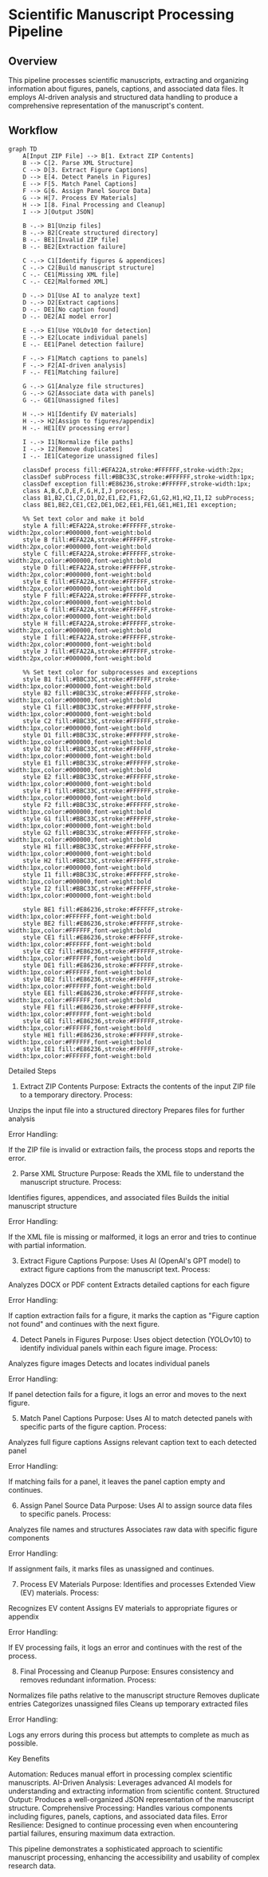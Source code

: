 # Scientific Manuscript Processing Pipeline

## Overview

This pipeline processes scientific manuscripts, extracting and organizing information about figures, panels, captions, and associated data files. It employs AI-driven analysis and structured data handling to produce a comprehensive representation of the manuscript's content.

## Workflow

```mermaid
graph TD
    A[Input ZIP File] --> B[1. Extract ZIP Contents]
    B --> C[2. Parse XML Structure]
    C --> D[3. Extract Figure Captions]
    D --> E[4. Detect Panels in Figures]
    E --> F[5. Match Panel Captions]
    F --> G[6. Assign Panel Source Data]
    G --> H[7. Process EV Materials]
    H --> I[8. Final Processing and Cleanup]
    I --> J[Output JSON]

    B -.-> B1[Unzip files]
    B -.-> B2[Create structured directory]
    B -.- BE1[Invalid ZIP file]
    B -.- BE2[Extraction failure]

    C -.-> C1[Identify figures & appendices]
    C -.-> C2[Build manuscript structure]
    C -.- CE1[Missing XML file]
    C -.- CE2[Malformed XML]

    D -.-> D1[Use AI to analyze text]
    D -.-> D2[Extract captions]
    D -.- DE1[No caption found]
    D -.- DE2[AI model error]

    E -.-> E1[Use YOLOv10 for detection]
    E -.-> E2[Locate individual panels]
    E -.- EE1[Panel detection failure]

    F -.-> F1[Match captions to panels]
    F -.-> F2[AI-driven analysis]
    F -.- FE1[Matching failure]

    G -.-> G1[Analyze file structures]
    G -.-> G2[Associate data with panels]
    G -.- GE1[Unassigned files]

    H -.-> H1[Identify EV materials]
    H -.-> H2[Assign to figures/appendix]
    H -.- HE1[EV processing error]

    I -.-> I1[Normalize file paths]
    I -.-> I2[Remove duplicates]
    I -.- IE1[Categorize unassigned files]

    classDef process fill:#EFA22A,stroke:#FFFFFF,stroke-width:2px;
    classDef subProcess fill:#BBC33C,stroke:#FFFFFF,stroke-width:1px;
    classDef exception fill:#E86236,stroke:#FFFFFF,stroke-width:1px;
    class A,B,C,D,E,F,G,H,I,J process;
    class B1,B2,C1,C2,D1,D2,E1,E2,F1,F2,G1,G2,H1,H2,I1,I2 subProcess;
    class BE1,BE2,CE1,CE2,DE1,DE2,EE1,FE1,GE1,HE1,IE1 exception;

    %% Set text color and make it bold
    style A fill:#EFA22A,stroke:#FFFFFF,stroke-width:2px,color:#000000,font-weight:bold
    style B fill:#EFA22A,stroke:#FFFFFF,stroke-width:2px,color:#000000,font-weight:bold
    style C fill:#EFA22A,stroke:#FFFFFF,stroke-width:2px,color:#000000,font-weight:bold
    style D fill:#EFA22A,stroke:#FFFFFF,stroke-width:2px,color:#000000,font-weight:bold
    style E fill:#EFA22A,stroke:#FFFFFF,stroke-width:2px,color:#000000,font-weight:bold
    style F fill:#EFA22A,stroke:#FFFFFF,stroke-width:2px,color:#000000,font-weight:bold
    style G fill:#EFA22A,stroke:#FFFFFF,stroke-width:2px,color:#000000,font-weight:bold
    style H fill:#EFA22A,stroke:#FFFFFF,stroke-width:2px,color:#000000,font-weight:bold
    style I fill:#EFA22A,stroke:#FFFFFF,stroke-width:2px,color:#000000,font-weight:bold
    style J fill:#EFA22A,stroke:#FFFFFF,stroke-width:2px,color:#000000,font-weight:bold

    %% Set text color for subprocesses and exceptions
    style B1 fill:#BBC33C,stroke:#FFFFFF,stroke-width:1px,color:#000000,font-weight:bold
    style B2 fill:#BBC33C,stroke:#FFFFFF,stroke-width:1px,color:#000000,font-weight:bold
    style C1 fill:#BBC33C,stroke:#FFFFFF,stroke-width:1px,color:#000000,font-weight:bold
    style C2 fill:#BBC33C,stroke:#FFFFFF,stroke-width:1px,color:#000000,font-weight:bold
    style D1 fill:#BBC33C,stroke:#FFFFFF,stroke-width:1px,color:#000000,font-weight:bold
    style D2 fill:#BBC33C,stroke:#FFFFFF,stroke-width:1px,color:#000000,font-weight:bold
    style E1 fill:#BBC33C,stroke:#FFFFFF,stroke-width:1px,color:#000000,font-weight:bold
    style E2 fill:#BBC33C,stroke:#FFFFFF,stroke-width:1px,color:#000000,font-weight:bold
    style F1 fill:#BBC33C,stroke:#FFFFFF,stroke-width:1px,color:#000000,font-weight:bold
    style F2 fill:#BBC33C,stroke:#FFFFFF,stroke-width:1px,color:#000000,font-weight:bold
    style G1 fill:#BBC33C,stroke:#FFFFFF,stroke-width:1px,color:#000000,font-weight:bold
    style G2 fill:#BBC33C,stroke:#FFFFFF,stroke-width:1px,color:#000000,font-weight:bold
    style H1 fill:#BBC33C,stroke:#FFFFFF,stroke-width:1px,color:#000000,font-weight:bold
    style H2 fill:#BBC33C,stroke:#FFFFFF,stroke-width:1px,color:#000000,font-weight:bold
    style I1 fill:#BBC33C,stroke:#FFFFFF,stroke-width:1px,color:#000000,font-weight:bold
    style I2 fill:#BBC33C,stroke:#FFFFFF,stroke-width:1px,color:#000000,font-weight:bold

    style BE1 fill:#E86236,stroke:#FFFFFF,stroke-width:1px,color:#FFFFFF,font-weight:bold
    style BE2 fill:#E86236,stroke:#FFFFFF,stroke-width:1px,color:#FFFFFF,font-weight:bold
    style CE1 fill:#E86236,stroke:#FFFFFF,stroke-width:1px,color:#FFFFFF,font-weight:bold
    style CE2 fill:#E86236,stroke:#FFFFFF,stroke-width:1px,color:#FFFFFF,font-weight:bold
    style DE1 fill:#E86236,stroke:#FFFFFF,stroke-width:1px,color:#FFFFFF,font-weight:bold
    style DE2 fill:#E86236,stroke:#FFFFFF,stroke-width:1px,color:#FFFFFF,font-weight:bold
    style EE1 fill:#E86236,stroke:#FFFFFF,stroke-width:1px,color:#FFFFFF,font-weight:bold
    style FE1 fill:#E86236,stroke:#FFFFFF,stroke-width:1px,color:#FFFFFF,font-weight:bold
    style GE1 fill:#E86236,stroke:#FFFFFF,stroke-width:1px,color:#FFFFFF,font-weight:bold
    style HE1 fill:#E86236,stroke:#FFFFFF,stroke-width:1px,color:#FFFFFF,font-weight:bold
    style IE1 fill:#E86236,stroke:#FFFFFF,stroke-width:1px,color:#FFFFFF,font-weight:bold

```

Detailed Steps

1. Extract ZIP Contents
   Purpose: Extracts the contents of the input ZIP file to a temporary directory.
   Process:

Unzips the input file into a structured directory
Prepares files for further analysis

Error Handling:

If the ZIP file is invalid or extraction fails, the process stops and reports the error.

2. Parse XML Structure
   Purpose: Reads the XML file to understand the manuscript structure.
   Process:

Identifies figures, appendices, and associated files
Builds the initial manuscript structure

Error Handling:

If the XML file is missing or malformed, it logs an error and tries to continue with partial information.

3. Extract Figure Captions
   Purpose: Uses AI (OpenAI's GPT model) to extract figure captions from the manuscript text.
   Process:

Analyzes DOCX or PDF content
Extracts detailed captions for each figure

Error Handling:

If caption extraction fails for a figure, it marks the caption as "Figure caption not found" and continues with the next figure.

4. Detect Panels in Figures
   Purpose: Uses object detection (YOLOv10) to identify individual panels within each figure image.
   Process:

Analyzes figure images
Detects and locates individual panels

Error Handling:

If panel detection fails for a figure, it logs an error and moves to the next figure.

5. Match Panel Captions
   Purpose: Uses AI to match detected panels with specific parts of the figure caption.
   Process:

Analyzes full figure captions
Assigns relevant caption text to each detected panel

Error Handling:

If matching fails for a panel, it leaves the panel caption empty and continues.

6. Assign Panel Source Data
   Purpose: Uses AI to assign source data files to specific panels.
   Process:

Analyzes file names and structures
Associates raw data with specific figure components

Error Handling:

If assignment fails, it marks files as unassigned and continues.

7. Process EV Materials
   Purpose: Identifies and processes Extended View (EV) materials.
   Process:

Recognizes EV content
Assigns EV materials to appropriate figures or appendix

Error Handling:

If EV processing fails, it logs an error and continues with the rest of the process.

8. Final Processing and Cleanup
   Purpose: Ensures consistency and removes redundant information.
   Process:

Normalizes file paths relative to the manuscript structure
Removes duplicate entries
Categorizes unassigned files
Cleans up temporary extracted files

Error Handling:

Logs any errors during this process but attempts to complete as much as possible.

Key Benefits

Automation: Reduces manual effort in processing complex scientific manuscripts.
AI-Driven Analysis: Leverages advanced AI models for understanding and extracting information from scientific content.
Structured Output: Produces a well-organized JSON representation of the manuscript structure.
Comprehensive Processing: Handles various components including figures, panels, captions, and associated data files.
Error Resilience: Designed to continue processing even when encountering partial failures, ensuring maximum data extraction.

This pipeline demonstrates a sophisticated approach to scientific manuscript processing, enhancing the accessibility and usability of complex research data.

```

```
